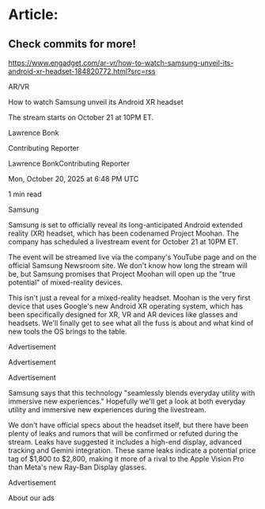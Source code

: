 # Article:

## Check commits for more!
https://www.engadget.com/ar-vr/how-to-watch-samsung-unveil-its-android-xr-headset-184820772.html?src=rss

AR/VR

How to watch Samsung unveil its Android XR headset

The stream starts on October 21 at 10PM ET.

Lawrence Bonk

Contributing Reporter

Lawrence BonkContributing Reporter

Mon, October 20, 2025 at 6:48 PM UTC

1 min read

Samsung

Samsung is set to officially reveal its long-anticipated Android extended reality (XR) headset, which has been codenamed Project Moohan. The company has scheduled a livestream event for October 21 at 10PM ET.

The event will be streamed live via the company's YouTube page and on the official Samsung Newsroom site. We don't know how long the stream will be, but Samsung promises that Project Moohan will open up the "true potential" of mixed-reality devices.

This isn't just a reveal for a mixed-reality headset. Moohan is the very first device that uses Google's new Android XR operating system, which has been specifically designed for XR, VR and AR devices like glasses and headsets. We'll finally get to see what all the fuss is about and what kind of new tools the OS brings to the table.

Advertisement

Advertisement

Advertisement

Samsung says that this technology "seamlessly blends everyday utility with immersive new experiences." Hopefully we'll get a look at both everyday utility and immersive new experiences during the livestream.

We don't have official specs about the headset itself, but there have been plenty of leaks and rumors that will be confirmed or refuted during the stream. Leaks have suggested it includes a high-end display, advanced tracking and Gemini integration. These same leaks indicate a potential price tag of $1,800 to $2,800, making it more of a rival to the Apple Vision Pro than Meta's new Ray-Ban Display glasses.

Advertisement

About our ads